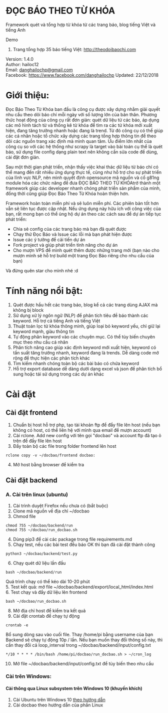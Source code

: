 # ĐỌC BÁO THEO TỪ KHÓA 
Framework quét và tổng hợp từ khóa từ các trang báo, blog tiếng Việt và tiếng Anh 

Demo
1. Trang tổng hợp 35 báo tiếng Việt: http://theodoibaochi.com

Version: 1.4.0  
Author: hailoc12  
Email: danghailochp@gmail.com  
Facebook: https://www.facebook.com/danghailochp
Updated: 22/12/2018  

# Giới thiệu:
Đọc Báo Theo Từ Khóa ban đầu là công cụ được xây dựng nhằm giải quyết nhu cầu theo dõi báo chí mỗi ngày với số lượng lớn của bản thân. Phương thức hoạt động của công cụ rất đơn giản: quét dữ liệu từ các báo, áp dụng các mô hình tách từ và thống kê từ khóa để tìm ra các từ khóa mới xuất hiện, đang tăng trưởng nhanh hoặc đang là trend. Từ đó công cụ có thể giúp các cá nhân hoặc tổ chức xây dựng các trang tổng hợp thông tin để theo dõi các nguồn trang xác định mà mình quan tâm. Ưu điểm lớn nhất của công cụ so với các hệ thống như scrapy là target vào bài toán cụ thể là quét báo, sử dụng file config dạng plain text nên không cần sửa code để dùng, cài đặt đơn giản.

Sau một thời gian phát triển, nhận thấy việc khai thác dữ liệu từ báo chí có thể mang đến rất nhiều ứng dụng thực tế, cũng như hỗ trợ cho sự phát triển của lĩnh vực NLP, nên mình quyết định opensource mã nguồn và cố g81ng module hóa các chức năng để đưa ĐỌC BÁO THEO TỪ KHÓAtrở thành một framework giúp các developer nhanh chóng phát triển sản phẩm của mình, đồng thời cũng giúp Đọc Báo Theo Từ Khóa hoàn thiện hơn. 

Framework hoàn toàn miễn phí và sẽ luôn miễn phí. Các phiên bản tốt hơn vẫn sẽ liên tục được cập nhật. Nếu ứng dụng này hữu ích với công việc của bạn, rất mong bạn có thể ủng hộ dự án theo các cách sau để dự án tiếp tục phát triển: 

- Chia sẻ config của các trang báo mà bạn đã quét được
- Chạy thử Đọc Báo và Issue các lỗi mà bạn phát hiện được
- Issue các ý tưởng để cải tiến dự án
- Fork project và giúp phát triển tính năng cho dự án
- Cho mượn VPS để mình quét thêm được những trang mới (bạn nào cho mượn mình sẽ hỗ trợ build một trang Đọc Báo riêng cho nhu cầu của bạn)

Và đừng quên star cho mình nhé :d

# Tính năng nổi bật:

1. Quét được hầu hết các trang báo, blog kể cả các trang dùng AJAX mà không bị block
2. Sử dụng xử lý ngôn ngữ (NLP) để phân tích tiêu đề báo thành các keyword. Hỗ trợ cả tiếng Anh và tiếng Việt
3. Thuật toán lọc từ khóa thông minh, giúp loại bỏ keyword yếu, chỉ giữ lại keyword mạnh, giàu thông tin
4. Tự động phân keyword vào các chuyên mục. Có thể tùy biến chuyên mục theo nhu cầu cá nhân
5. Phân tích nâng cao giúp xác định keyword mới xuất hiện, keyword có tần suất tăng trưởng nhanh, keyword đang là trends. Dễ dàng code mở rộng để thực hiện các phân tích khác
6. Tìm kiếm nhanh chóng toàn bộ các bài báo có chứa keyword
7. Hỗ trợ export database dễ dàng dưới dạng excel và json để phân tích bổ sung hoặc tái sử dụng trong các dự án khác

# Cài đặt
## Cài đặt frontend
1. Chuẩn bị host hỗ trợ php, tạo tài khoản ftp để đẩy file lên host (nếu bạn không có host, có thể liên hệ với mình qua email để mượn account)
2. Cài rclone. Add new config với tên gọi "docbao" và account ftp đã tạo ỏ trên để đẩy file lên host
3. Đẩy toàn bộ các file trong folder frontend lên host
~~~~
rclone copy -v ~/docbao/frontend docbao:
~~~~
4. Mở host bằng browser để kiểm tra

## Cài đặt backend
### A. Cài trên linux (ubuntu)
1. Cài trình duyệt Firefox nếu chưa có (bắt buộc)
2. Clone mã nguồn về địa chỉ ~/docbao
3. Chmod file
~~~~
chmod 755 ~/docbao/backend/run
chmod 755 ~/docbao/run_docbao.sh
~~~~
4. Dùng pip3 để cài các package trong file requirements.md
5. Chạy test, nếu các bài test đều báo OK thì bạn đã cài đặt thành công
~~~~
python3 ~/docbao/backend/test.py
~~~~
6. Chạy quét dữ liệu lần đầu
~~~~
bash ~/docbao/backend/run
~~~~

Quá trình chạy có thể kéo dài 10-20 phút  
5. Test kết quả: mở file ~/docbao/backend/export/local_html/index.html  
6. Test chạy và đẩy dữ liệu lên frontend  
~~~~
bash ~/docbao/run_docbao.sh
~~~~
8. Mở địa chỉ host để kiểm tra kết quả
9. Cài đặt crontab để chạy tự động
~~~~
crontab -e
~~~~
Bổ sung dòng sau vào cuối file. Thay /home/pi bằng username của bạn
Backend sẽ chạy tự động 10p / lần. Nếu bạn muốn thay đổi thông số này, thì cần thay đổi cả loop_interval trong ~/docbao/backend/input/config.txt
~~~~
*/10 * * * * /bin/bash /home/pi/docbao/run_docbao.sh > ~/cron_log
~~~~
10. Mở file ~/docbao/backend/input/config.txt để tùy biến theo nhu cầu

### Cài trên Windows:  
#### Cài thông qua Linux subsystem trên Windows 10 (khuyến khích)
1. Cài Ubuntu trên Windows 10 [theo hướng dẫn](https://stackjava.com/linux/cai-dat-ubuntu-tren-windows-10-voi-windows-linux-subsystem.html)
2. Cài docbao theo hướng dẫn của phần Linux

